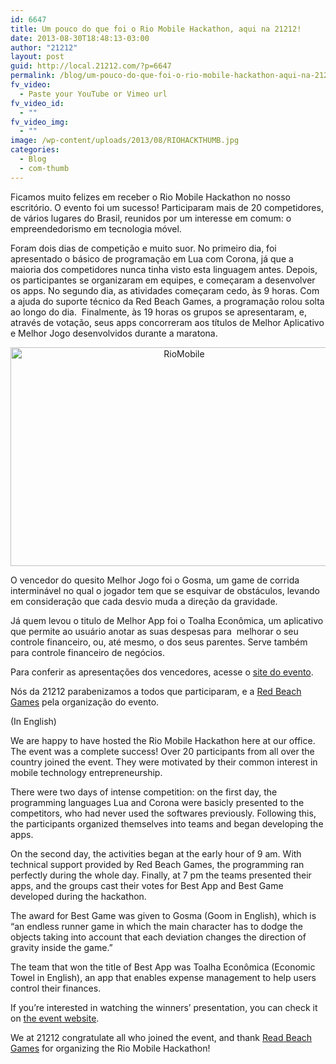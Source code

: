 ```yaml
---
id: 6647
title: Um pouco do que foi o Rio Mobile Hackathon, aqui na 21212!
date: 2013-08-30T18:48:13-03:00
author: "21212"
layout: post
guid: http://local.21212.com/?p=6647
permalink: /blog/um-pouco-do-que-foi-o-rio-mobile-hackathon-aqui-na-21212/
fv_video:
  - Paste your YouTube or Vimeo url
fv_video_id:
  - ""
fv_video_img:
  - ""
image: /wp-content/uploads/2013/08/RIOHACKTHUMB.jpg
categories:
  - Blog
  - com-thumb
---
```

<p dir="ltr">
  Ficamos muito felizes em receber o Rio Mobile Hackathon no nosso escritório. O evento foi um sucesso! Participaram mais de 20 competidores, de vários lugares do Brasil, reunidos por um interesse em comum: o empreendedorismo em tecnologia móvel.
</p>

<p dir="ltr">
  Foram dois dias de competição e muito suor. No primeiro dia, foi apresentado o básico de programação em Lua com Corona, já que a maioria dos competidores nunca tinha visto esta linguagem antes. Depois, os participantes se organizaram em equipes, e começaram a desenvolver os apps. No segundo dia, as atividades começaram cedo, às 9 horas. Com a ajuda do suporte técnico da Red Beach Games, a programação rolou solta ao longo do dia.  Finalmente, às 19 horas os grupos se apresentaram, e, através de votação, seus apps concorreram aos títulos de Melhor Aplicativo e Melhor Jogo desenvolvidos durante a maratona.
</p>

<p dir="ltr" style="text-align: center;">
  <a href="http://local.21212.com/wp-content/uploads/2013/08/RioMobile.jpg"><img class="aligncenter size-full wp-image-6648" title="Imagem cedida pela Produtora do evento" alt="RioMobile" src="http://local.21212.com/wp-content/uploads/2013/08/RioMobile.jpg" width="540" height="350" srcset="http://localhost:8080/wp-content/uploads/2013/08/RioMobile.jpg 540w, http://localhost:8080/wp-content/uploads/2013/08/RioMobile-300x194.jpg 300w" sizes="(max-width: 540px) 100vw, 540px" /></a>
</p>

O vencedor do quesito Melhor Jogo foi o Gosma, um game de corrida interminável no qual o jogador tem que se esquivar de obstáculos, levando em consideração que cada desvio muda a direção da gravidade.

Já quem levou o titulo de Melhor App foi o Toalha Econômica, um aplicativo que permite ao usuário anotar as suas despesas para  melhorar o seu controle financeiro, ou, até mesmo, o dos seus parentes. Serve também para controle financeiro de negócios.

<p dir="ltr">
  Para conferir as apresentações dos vencedores, acesse o <a href="http://www.riomobilehackathon.com/winners.html">site do evento</a>.
</p>

<p dir="ltr">
  Nós da 21212 parabenizamos a todos que participaram, e a <a href="http://redbeachgames.com/">Red Beach Games</a> pela organização do evento.
</p>

(In English)

We are happy to have hosted the Rio Mobile Hackathon here at our office. The event was a complete success! Over 20 participants from all over the country joined the event. They were motivated by their common interest in mobile technology entrepreneurship.

There were two days of intense competition: on the first day, the programming languages Lua and Corona were basicly presented to the competitors, who had never used the softwares previously. Following this, the participants organized themselves into teams and began developing the apps.

On the second day, the activities began at the early hour of 9 am. With technical support provided by Red Beach Games, the programming ran perfectly during the whole day. Finally, at 7 pm the teams presented their apps, and the groups cast their votes for Best App and Best Game developed during the hackathon.

The award for Best Game was given to Gosma (Goom in English), which is “an endless runner game in which the main character has to dodge the objects taking into account that each deviation changes the direction of gravity inside the game.”

<p dir="ltr">
  The team that won the title of Best App was Toalha Econômica (Economic Towel in English), an app that enables expense management to help users control their finances.
</p>

<p dir="ltr">
  If you’re interested in watching the winners’ presentation, you can check it on <a href="http://www.riomobilehackathon.com/winners.html">the event website</a>.
</p>

We at 21212 congratulate all who joined the event, and thank [Read Beach Games](http://redbeachgames.com/) for organizing the Rio Mobile Hackathon!